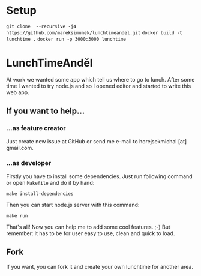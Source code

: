 # Setup
`git clone  --recursive -j4 https://github.com/mareksimunek/lunchtimeandel.git`
`docker build -t lunchtime .`
`docker run -p 3000:3000 lunchtime`

# LunchTimeAnděl

At work we wanted some app which tell us where to go to lunch. After some time I wanted to try node.js and so I opened editor and started to write this web app.

## If you want to help…

### …as feature creator

Just create new issue at GitHub or send me e-mail to horejsekmichal [at] gmail.com.

### …as developer

Firstly you have to install some dependencies. Just run following command or open `Makefile` and do it by hand:

    make install-dependencies

Then you can start node.js server with this command:

    make run

That's all! Now you can help me to add some cool features. ;-) But remember: it has to be for user easy to use, clean and quick to load.

## Fork

If you want, you can fork it and create your own lunchtime for another area.
